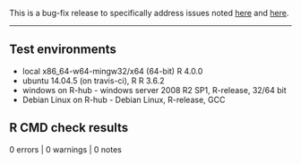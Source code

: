 This is a bug-fix release to specifically address issues noted [here](https://github.com/USEPA/spsurvey/issues/6) and [here](https://github.com/USEPA/spsurvey/issues/2).

-------

## Test environments
* local x86_64-w64-mingw32/x64 (64-bit) R 4.0.0
* ubuntu 14.04.5 (on travis-ci), R R 3.6.2
* windows on R-hub - windows server 2008 R2 SP1, R-release, 32/64 bit
* Debian Linux on R-hub - Debian Linux, R-release, GCC

## R CMD check results

0 errors | 0 warnings | 0 notes

